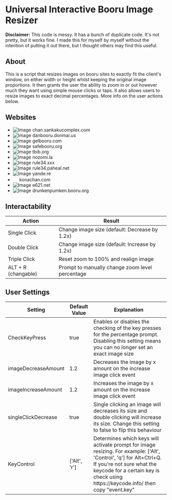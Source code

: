 Universal Interactive Booru Image Resizer
=========================================

**Disclaimer:** This code is messy. It has a bunch of duplicate code. It's not pretty, but it works fine. I made this for myself by myself without the intention of putting it out there, but I thought others may find this useful.

About
--------
This is a script that resizes images on booru sites to exactly fit the client's window, on either width or height whilst keeping the original image proportions. It then grants the user the ability to zoom in or out however much they want using simple mouse clicks or taps. It also allows users to resize images to exact decimal percentages. More info on the user actions below.


Websites
--------

  * ![Image](https://chan.sankakucomplex.com/favicon.ico "icon") chan.sankakucomplex.com
  * ![Image](https://danbooru.donmai.us/favicon.ico "icon") danbooru.donmai.us
  * ![Image](https://gelbooru.com//favicon.ico "icon") gelbooru.com
  * ![Image](https://safebooru.org/favicon.ico "icon") safebooru.org
  * ![Image](https://tbib.org//favicon.ico "icon") tbib.org
  * ![Image](https://nozomi.la//favicon.ico "icon") nozomi.la
  * ![Image](https://rule34.xxx/favicon.ico "icon") rule34.xxx
  * ![Image](https://rule34.paheal.net//favicon.ico "icon") rule34.paheal.net
  * ![Image](https://yande.re/favicon.ico "icon") yande.re
  * <img src="https://konachan.com/favicon.ico" width="16"> konachan.com
  * ![Image](https://e621.net//favicon.ico "icon") e621.net
  * ![Image](https://drunkenpumken.booru.org/favicon.ico "icon") drunkenpumken.booru.org
  
  Interactability 
  -----------
<table>
<thead>
  <tr>
    <th>Action</th>
    <th>Result</th>
  </tr>
</thead>
<tbody>
  <tr>
    <td>Single Click</td>
    <td>Change image size (default: Decrease by 1.2x)</td>
  </tr>
  <tr>
    <td>Double Click</td>
    <td>Change image size (default: Increase by 1.2x)</td>
  </tr>
  <tr>
    <td>Triple Click</td>
    <td>Reset zoom to 100% and realign image</td>
  </tr>
  <tr>
    <td>ALT + R (changable)</td>
    <td>Prompt to manually change zoom level percentage</td>
  </tr>
</tbody>
</table>

  User Settings 
  -----------
 <table>
<thead>
  <tr>
    <th>Setting</th>
    <th>Default Value</th>
    <th>Explanation</th>
  </tr>
</thead>
<tbody>
  <tr>
    <td>CheckKeyPress</td>
    <td>true</td>
    <td>Enables or disables the checking of the key presses for the percentage prompt. Disabling this setting means you can no longer set an exact image size</td>
  </tr>
  <tr>
    <td>imageDecreaseAmount</td>
    <td>1.2</td>
    <td>Decreases the image by x amount on the increase image click event</td>
  </tr>
  <tr>
    <td>imageIncreaseAmount</td>
    <td>1.2</td>
    <td>Increases the image by x amount on the increase image click event</td>
  </tr>
  <tr>
    <td>singleClickDecrease</td>
    <td>true</td>
    <td>Single clicking an image will decreases its size and double clicking will increase its size. Change this setting to false to flip this behaviour</td>
  </tr>
  <tr>
    <td>KeyControl</td>
    <td>['Alt', 'r']</td>
    <td>Determines which keys will activate prompt for image resizing. For example: ['Alt', 'Control', 'q'] for Alt+Ctrl+Q. If you're not sure what the keycode for a certain key is check using https://keycode.info/ then copy "event.key"</td>
  </tr>
</tbody>
</table>
